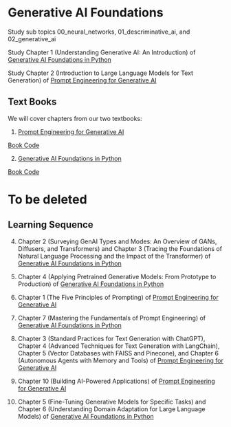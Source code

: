 # Generative AI Foundations

Study sub topics 00_neural_networks, 01_descriminative_ai, and 02_generative_ai

Study Chapter 1 (Understanding Generative AI: An Introduction) of [Generative AI Foundations in Python](https://www.amazon.com/Generative-Foundations-Python-techniques-challenges/dp/1835460828/ref=sr_1_6)

Study Chapter 2 (Introduction to Large Language Models for Text Generation) of [Prompt Engineering for Generative AI](https://www.oreilly.com/library/view/prompt-engineering-for/9781098153427/)

## Text Books

We will cover chapters from our two textbooks: 

1. [Prompt Engineering for Generative AI](https://www.oreilly.com/library/view/prompt-engineering-for/9781098153427/)

[Book Code](https://github.com/BrightPool/prompt-engineering-for-generative-ai-examples)

2. [Generative AI Foundations in Python](https://www.amazon.com/Generative-Foundations-Python-techniques-challenges/dp/1835460828/ref=sr_1_6)

[Book Code](https://github.com/PacktPublishing/Generative-AI-Foundations-in-Python)









# To be deleted

## Learning Sequence



4. Chapter 2 (Surveying GenAI Types and Modes: An Overview of GANs, Diffusers, and Transformers) and Chapter 3 (Tracing the Foundations of Natural Language Processing and the Impact of the Transformer) of [Generative AI Foundations in Python](https://www.amazon.com/Generative-Foundations-Python-techniques-challenges/dp/1835460828/ref=sr_1_6)

5. Chapter 4 (Applying Pretrained Generative Models: From Prototype to Production) of [Generative AI Foundations in Python](https://www.amazon.com/Generative-Foundations-Python-techniques-challenges/dp/1835460828/ref=sr_1_6)

6. Chapter 1 (The Five Principles of Prompting) of [Prompt Engineering for Generative AI](https://www.oreilly.com/library/view/prompt-engineering-for/9781098153427/)

7. Chapter 7 (Mastering the Fundamentals of Prompt Engineering) of [Generative AI Foundations in Python](https://www.amazon.com/Generative-Foundations-Python-techniques-challenges/dp/1835460828/ref=sr_1_6)

8. Chapter 3 (Standard Practices for Text Generation with ChatGPT), Chapter 4 (Advanced Techniques for Text Generation with LangChain), Chapter 5 (Vector Databases with FAISS and Pinecone), and Chapter 6 (Autonomous Agents with Memory and Tools) of [Prompt Engineering for Generative AI](https://www.oreilly.com/library/view/prompt-engineering-for/9781098153427/)

9. Chapter 10 (Building AI-Powered Applications) of [Prompt Engineering for Generative AI](https://www.oreilly.com/library/view/prompt-engineering-for/9781098153427/)

10. Chapter 5 (Fine-Tuning Generative Models for Specific Tasks) and Chapter 6 (Understanding Domain Adaptation for Large Language Models) of [Generative AI Foundations in Python](https://www.amazon.com/Generative-Foundations-Python-techniques-challenges/dp/1835460828/ref=sr_1_6)
